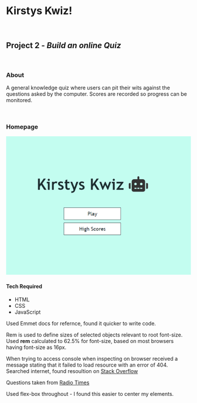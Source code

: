 <h1>Kirstys Kwiz!</i></h1>
<br>

<h2><b>Project 2 -</b> <i>Build an online Quiz</i></h2>
<br>

<h3><b>About</b></h3>
<p>A general knowledge quiz where users can pit their wits against the questions asked by the computer. Scores are recorded so progress can be monitored.
</p>
<br>

<h3><b>Homepage</b></h3>
<img src="assets/images/readme-homepage.PNG">
<br>

<h4><b>Tech Required</b></h4>
<ul>
    <li>HTML</li>
    <li>CSS</li>
    <li>JavaScript</li>
</ul>

<p>
Used Emmet docs for refernce, found it quicker to write code.
</p>

<p>
Rem is used to define sizes of selected objects relevant to root font-size. Used <b>rem</b> calculated to 62.5% for font-size, based on most browsers having font-size as 16px. 
</p>

<p>
When trying to access console when inspecting on browser received a message stating that it failed to load resource with an error of 404. Searched internet, found resoultion on  <a href="https://stackoverflow.com/questions/22317206/failed-to-load-resource-the-server-responded-with-a-status-of-404-not-found target="_blank">Stack Overflow</a>
</p>

<p>
Questions taken from <a href="https://www.radiotimes.com/quizzes/pub-quiz-general-knowledge/" target="_blank">Radio Times</a>
</p>

<p>
Used flex-box throughout - I found this easier to center my elements.
</p>
